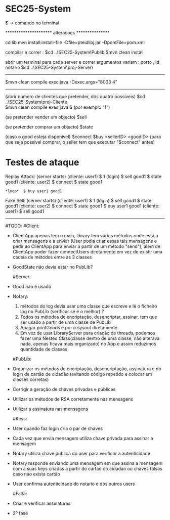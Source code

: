 ﻿# SEC25-System

$ -> comando no terminal

********************* alteracoes ***************

cd lib
mvn install:install-file -Dfile=pteidlibj.jar -DpomFile=pom.xml




compilar e correr :
$cd ..\SEC25-System\Publib
$mvn clean install

abrir um terminal para cada server e correr argumentos variam : porto , id notario
$cd ..\SEC25-System\proj-Server\
********
$mvn clean compile exec:java -Dexec.args="8003 4"

*********
(abrir número de clientes que pretender, dos quatro possíveis)
$cd ..\SEC25-System\proj-Cliente\
$mvn clean compile exec:java
$<userID> (por exemplo "1")

(se pretender vender um objecto)
$sell <goodID>

(se pretender comprar um objecto)
$state <goodID>

(caso o good esteja disponível)
$connect
$buy <sellerID> <goodID>  (para que seja possível comprar, o seller tem que executar "$connect" antes)
  
 
# Testes de ataque

Replay Attack:
	(server starts)
	(cliente: user1)
		$ 1 (login)
		$ sell good1
		$ state good1
	(cliente: user2)
		$ connect
		$ state good1
	
	*loop*	$ buy user1 good1
	
Fake Sell:
	(server starts)
	(cliente: user1)
		$ 1 (login)
		$ sell good1
		$ state good1
	(cliente: user2)
		$ connect
		$ state good1
		$ buy user1 good1
	(cliente: user1)
		$ sell good1

______________________________________________________________________________

#TODO:
	#Client:
- ClientApp apenas tem o main, library tem vários métodos onde está a criar mensagens e a enviar (User podia criar essas tais mensagens e pedir ao ClientApp para enviar a partir de um método "send"), além de ClientApp poder fazer connectUsers diretamente em vez de existir uma cadeia de métodos entre as 3 classes
- GoodState não devia estar no PubLib?
	
	#Server:
- Good não é usado
- Notary: 
	1. métodos do log devia usar uma classe que escreve e lê o ficheiro log no PubLib (verificar se é o melhor) ?
	2. Todos os métodos de encriptação, desencriptar, assinar, tem que ser usado a partir de uma classe de PubLib
	3. Apagar printGoods e por o sysout diretamente
	4. Em vez de usar LibraryServer para criação de threads, podemos fazer uma Nested Class(classe dentro de uma classe, não alterava nada, apenas ficava mais organizado) no App e assim reduzimos quantidade de classes
	
	#PubLib:
- Organizar os métodos de encriptação, desencriptação, assinatura e do login de cartão de cidadão (evitando código repetido e colocar em classes corretas)
- Corrigir a geração de chaves privadas e públicas
- Utilizar os métodos de RSA corretamente nas mensagens
- Utilizar a assinatura nas mensagens
	
	#Keys:
- User quando faz login cria o par de chaves
- Cada vez que envia mensagem utiliza chave privada para assinar a mensagem
- Notary utiliza chave publica do user para verificar a autenticidade
- Notary responde enviando uma mensagem em que assina a mensagem com a suas keys criadas a partir do cartao do cidadao ou chaves falsas caso nao exista cartão

- User confirma autenticidade do notario e dos outros users

	#Falta:
- Criar e verificar assinaturas
- 2º fase

